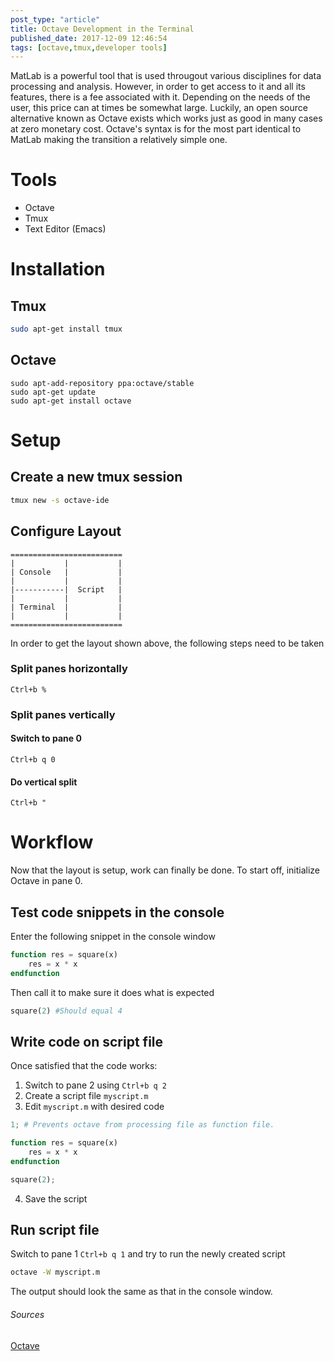```yaml
---
post_type: "article" 
title: Octave Development in the Terminal
published_date: 2017-12-09 12:46:54
tags: [octave,tmux,developer tools]
---
```


MatLab is a powerful tool that is used througout various disciplines for data processing and analysis. However, in order to get access to it and all its features, there is a fee associated with it. Depending on the needs of the user, this price can at times be somewhat large. Luckily, an open source alternative known as Octave exists which works just as good in many cases at zero monetary cost. Octave's syntax is for the most part identical to MatLab making the transition a relatively simple one. 

# Tools
- Octave
- Tmux
- Text Editor (Emacs)

# Installation

## Tmux

```bash
sudo apt-get install tmux
```

## Octave

```
sudo apt-add-repository ppa:octave/stable
sudo apt-get update
sudo apt-get install octave
```

# Setup

##  Create a new tmux session

```bash
tmux new -s octave-ide
```

## Configure Layout

```ascii
=========================
|           |           |
| Console   |           |
|           |           |
|-----------|  Script   |
|           |           |
| Terminal  |           |
|           |           |
=========================
```

In order to get the layout shown above, the following steps need to be taken

### Split panes horizontally
`Ctrl+b %`

### Split panes vertically

#### Switch to pane 0   
`Ctrl+b q 0`

#### Do vertical split
`Ctrl+b "`

# Workflow

Now that the layout is setup, work can finally be done. To start off, initialize Octave in pane 0.

## Test code snippets in the console

Enter the following snippet in the console window

```octave
function res = square(x)
    res = x * x
endfunction
```

Then call it to make sure it does what is expected

```octave
square(2) #Should equal 4
```

## Write code on script file

Once satisfied that the code works:

1. Switch to pane 2 using `Ctrl+b q 2`
2. Create a script file `myscript.m`
3. Edit `myscript.m` with desired code

```octave
1; # Prevents octave from processing file as function file.

function res = square(x)
    res = x * x
endfunction

square(2);
```

4. Save the script

## Run script file

Switch to pane 1 `Ctrl+b q 1` and try to run the newly created script 

```bash
octave -W myscript.m
```
The output should look the same as that in the console window.

###### Sources

[Octave](http://wiki.octave.org/Octave_for_Debian_systems)
